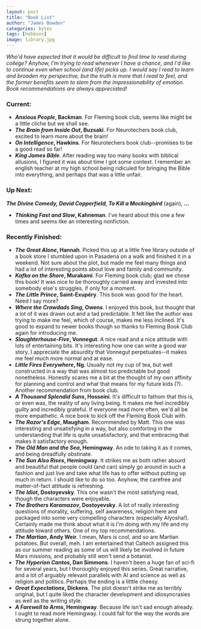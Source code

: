 ```yaml
---
layout: post
title: "Book List"
author: "James Bowden"
categories: bytes
tags: [hobbies]
image: library.jpg
---
```


*Who'd have expected that it would be difficult to find time to read during college? Anyhow, I'm trying to read whenever I have a chance, and I'd like to continue even when school (and life) picks up. I would say I read to learn and broaden my perspective, but the truth is more that I read to feel, and the former benefits seem to stem from the impressionability of emotion. Book recommendations are always appreciated!*

### Current:
* ***Anxious People*, Backman**. For Fleming book club, seems like might be a little cliche but we shall see.
* ***The Brain from Inside Out*, Buzsaki**. For Neurotechers book club, excited to learn more about the brain!
* ***On Intelligence*, Hawkins**. For Neurotechers book club--promises to be a good read so far!
* ***King James Bible***. After reading way too many books with biblical allusions, I figured it was about time I got some context. I remember an english teacher at my high school being ridiculed for bringing the Bible into everything, and perhaps that was a little unfair.

### Up Next:
***The Divine Comedy, David Copperfield, To Kill a Mockingbird*** (again), ***...***
* ***Thinking Fast and Slow*, Kahneman**. I've heard about this one a few times and seems like an interesting nonfiction. 

### Recently Finished:

* ***The Great Alone*, Hannah**. Picked this up at a little free library outside of a book store I stumbled upon in Pasadena on a walk and finished it in a weekend. Not sure about the plot, but made me feel many things and had a lot of interesting points about love and family and community.
* ***Kafka on the Shore*, Murakami**. For Fleming book club; glad we chose this book! It was nice to be thoroughly carried away and invested into somebody else's struggles, if only for a moment.
* ***The Little Prince*, Saint-Exupéry**. This book was good for the heart. Need I say more?
* ***Where the Crawdads Sing*, Owens**. I enjoyed this book, but thought that a lot of it was drawn out and a tad predictable. It felt like the author was trying to make me feel, which of course, makes me less inclined. It's good to expand to newer books though so thanks to Fleming Book Club again for introducing me.
* ***Slaughterhouse-Five*, Vonnegut**. A nice read and a nice attitude with lots of entertaining bits. It's interesting how one can write a good war story. I appreciate the absurdity that Vonnegut perpetuates--it makes me feel much more normal and at ease. 
* ***Little Fires Everywhere*, Ng**. Usually not my cup of tea, but well constructed in a way that was almost too predictable but good nonetheless. Honestly scares me a bit at the thought of my own affinity for planning and control and what that means for my future kids (?). Another recommendation from book club. 
* ***A Thousand Splendid Suns*, Hosseini**. It's difficult to fathom that this is, or even was, the reality of any living being. It makes me feel incredibly guilty and incredibly grateful. If everyone read more often, we'd all be more empathetic. A nice book to kick off the Fleming Book Club with.
* ***The Razor's Edge*, Maugham**. Recommended by Matt. This one was interesting and unsatisfying in a way, but also comforting in the understanding that life is quite unsatisfactory, and that embracing that makes it satisfactory enough. 
* ***The Old Man and the Sea*, Hemingway**. An ode to taking it as it comes, and being dreadfully obstinate.
* ***The Sun Also Rises*, Hemingway**. It strikes me as both rather absurd and beautiful that people could (and can) simply go around in such a fashion and just live and take what life has to offer without putting up much in return. I should like to do so too. Anyhow, the carefree and matter-of-fact attitude is refreshing.
* ***The Idiot*, Dostoyevsky**. This one wasn't the most satisfying read, though the characters were enjoyable. 
* ***The Brothers Karamazov*, Dostoyevsky**. A lot of really interesting questions of morality, suffering, self awareness, religion here and packaged into some very compelling characters (especially Alyosha!). Certainly made me think about what it is I'm doing with my life and my attitude toward others. One of my top recommendations.
* ***The Martian*, Andy Weir**. I mean, Mars is cool, and so are Martian potatoes. But overall, meh. I am entertained that Caltech assigned this as our summer reading as some of us will likely be involved in future Mars missions, and probably still won't send a botanist.
* ***The Hyperion Cantos*, Dan Simmons**. I haven't been a huge fan of sci-fi for several years, but I thoroughly enjoyed this series. Great narrative, and a lot of arguably relevant parallels with AI and science as well as religion and politics. Perhaps the ending is a litttle cheesy.
* ***Great Expectations*, Dickens**. The plot doesn't strike me as terribly original, but I quite liked the character development and idiosyncrasies as well as the writing style. 
* ***A Farewell to Arms*, Hemingway**. Because life isn't sad enough already. I ought to read more Hemingway. I could fall for the way the words are strung together alone.

